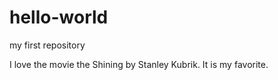 # hello-world
my first repository

I love the movie the Shining by Stanley Kubrik.
It is my favorite.
